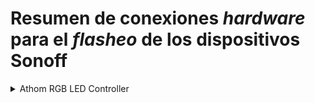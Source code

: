 # Resumen de conexiones _hardware_ para el _flasheo_ de los dispositivos Sonoff

<details>

<summary>Athom RGB LED Controller</summary>

![Athom RGB](../images/athom-rgb-flash.png)
<img src="../images/athom-rgb-flash.png" alt="Athom RGB" width="450"/>

</details>
